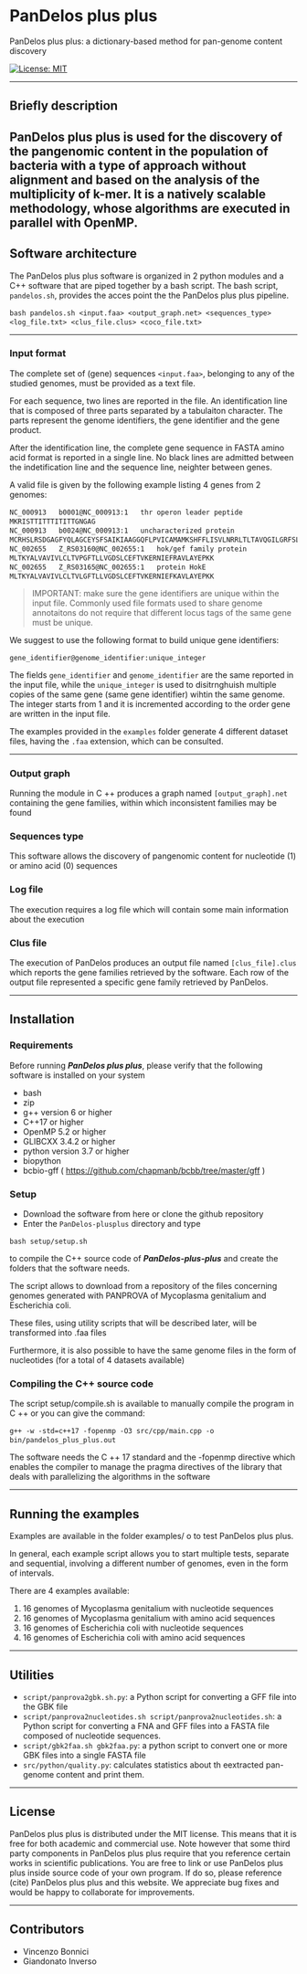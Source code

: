 # PanDelos plus plus
PanDelos plus plus: a dictionary-based method for pan-genome content discovery

[![License: MIT](https://img.shields.io/badge/License-MIT-yellow.svg)](https://opensource.org/licenses/MIT) [](#lang-en)

----

## Briefly description

**PanDelos plus plus** is used for the discovery of the pangenomic content in the population of bacteria with a type of approach without alignment and based on the analysis of the multiplicity of k-mer.
It is a natively scalable methodology, whose algorithms are executed in parallel with OpenMP.
----

## Software architecture
The PanDelos plus plus software is organized in 2 python modules and a C++ software that are piped together by a bash script.
The bash script, `pandelos.sh`, provides the acces point the the PanDelos plus plus pipeline.

```
bash pandelos.sh <input.faa> <output_graph.net> <sequences_type> <log_file.txt> <clus_file.clus> <coco_file.txt>
```

<hr />

### Input format

The complete set of (gene) sequences `<input.faa>`, belonging to any of the studied genomes, must be provided as a text file.


For each sequence, two lines are reported in the file. An identification line that is composed of three parts separated by a tabulaiton character. The parts represent the genome identifiers, the gene identifier and the gene product.

After the identification line, the complete gene sequence in FASTA amino acid format is reported in a single line. No black lines are admitted between the indetification line and the sequence line, neighter between genes.

A valid file is given by the following example listing 4 genes from 2 genomes:
```
NC_000913	b0001@NC_000913:1	thr operon leader peptide
MKRISTTITTTITITTGNGAG
NC_000913	b0024@NC_000913:1	uncharacterized protein
MCRHSLRSDGAGFYQLAGCEYSFSAIKIAAGGQFLPVICAMAMKSHFFLISVLNRRLTLTAVQGILGRFSLF
NC_002655	Z_RS03160@NC_002655:1	hok/gef family protein
MLTKYALVAVIVLCLTVPGFTLLVGDSLCEFTVKERNIEFRAVLAYEPKK
NC_002655	Z_RS03165@NC_002655:1	protein HokE
MLTKYALVAVIVLCLTVLGFTLLVGDSLCEFTVKERNIEFKAVLAYEPKK
```
> IMPORTANT: make sure the gene identifiers are unique within the input file. Commonly used file formats used to share genome annotaitons do not require that different locus tags of the same gene must be unique.

We suggest to use the following format to build unique gene identifiers:
```
gene_identifier@genome_identifier:unique_integer
```
The fields `gene_identifier` and `genome_identifier` are the same reported in the input file, while the `unique_integer` is used to disitrnghuish multiple copies of the same gene (same gene identifier) wihtin the same genome. The integer starts from 1 and it is incremented according to the order gene are written in the input file.


The examples provided in the `examples` folder generate 4 different dataset files, having the `.faa` extension, which can be consulted.

<hr />

### Output graph
Running the module in C ++ produces a graph named `[output_graph].net` containing the gene families, within which inconsistent families may be found

### Sequences type
This software allows the discovery of pangenomic content for nucleotide (1) or amino acid (0) sequences

### Log file
The execution requires a log file which will contain some main information about the execution

### Clus file
The execution of PanDelos produces an output file named `[clus_file].clus` which reports the gene families retrieved by the software.
Each row of the output file represented a specific gene family retrieved by PanDelos.

<hr />

## Installation
### Requirements
Before running ***PanDelos plus plus***, please verify that the following software is installed on your system
* bash
* zip
* g++ version 6 or higher
* C++17 or higher
* OpenMP 5.2 or higher
* GLIBCXX 3.4.2 or higher
* python version 3.7 or higher
* biopython
* bcbio-gff ( https://github.com/chapmanb/bcbb/tree/master/gff )

### Setup
- Download the software from here or clone the github repository
- Enter the `PanDelos-plusplus` directory and type
```
bash setup/setup.sh
```
to compile the C++ source code of ***PanDelos-plus-plus*** and create the folders that the software needs.

The script allows to download from a repository of the files concerning genomes generated with PANPROVA of Mycoplasma genitalium and Escherichia coli.

These files, using utility scripts that will be described later, will be transformed into .faa files

Furthermore, it is also possible to have the same genome files in the form of nucleotides (for a total of 4 datasets available)

### Compiling the C++ source code
The script setup/compile.sh is available to manually compile the program in C ++ or you can give the command:

```
g++ -w -std=c++17 -fopenmp -O3 src/cpp/main.cpp -o bin/pandelos_plus_plus.out

```
The software needs the C ++ 17 standard and the -fopenmp directive which enables the compiler to manage the pragma directives of the library that deals with parallelizing the algorithms in the software

<hr />

## Running the examples
Examples are available in the folder examples/ o to test PanDelos plus plus.

In general, each example script allows you to start multiple tests, separate and sequential, involving a different number of genomes, even in the form of intervals.

There are 4 examples available:
1) 16 genomes of Mycoplasma genitalium with nucleotide sequences
2) 16 genomes of Mycoplasma genitalium with amino acid sequences
3) 16 genomes of Escherichia coli with nucleotide sequences
4) 16 genomes of Escherichia coli with amino acid sequences

----

## Utilities

* `script/panprova2gbk.sh.py`: a Python script for converting a GFF file into the GBK file
* `script/panprova2nucleotides.sh script/panprova2nucleotides.sh`: a Python script for converting a FNA and GFF files into a FASTA file composed of nucleotide sequences.
* `script/gbk2faa.sh gbk2faa.py`: a python script to convert one or more GBK files into a single FASTA file
* `src/python/quality.py`: calculates statistics about th eextracted pan-genome content and print them.

----

## License
PanDelos plus plus is distributed under the MIT license. This means that it is free for both academic and commercial use. Note however that some third party components in PanDelos plus plus require that you reference certain works in scientific publications.
You are free to link or use PanDelos plus plus inside source code of your own program. If do so, please reference (cite) PanDelos plus plus and this website. We appreciate bug fixes and would be happy to collaborate for improvements.

<hr />

## Contributors
- Vincenzo Bonnici
- Giandonato Inverso

<!--
## Detailed description

The following picture gives a detailed description of the PanDelos plus plus workflow.

<p align="center">
<img src="https://github.com/InfOmics/PANPROVA/blob/main/workflow.svg?raw=true" alt="workflow" width="400"/>
 </p>

The workflow is composed of a set of internal tools, Python scripts and C++ executables, plus some external Python scripts that can be used for file format conversions.

Sections with a yellow background are those internal tools that are in charge of the `PANPROVA.sh` script.

<br/>

The internal tools are:
* `create_hgt_pool`: a C++ executable for creating an HGT pool from a set of PEG files. It also takes are input the root genome in roder to discard genes that a re similar to the genetic sequences within the root genome.
* `generate_tree.py`: a Python script for randomly generating a phylogenomic tree of the wanted population.
* `tree2phyloxml.p`: a tool for converting a PANPROVA tree into a PhyloXML file and for generating an image showing it.
* `evolve`: a C++ executable that implements the evolution procedure.
* `get_pan_distrs.py`: a Python script for retrieving pangenomic information from the generated population and for creating the corresponding output.
* `pegs2gxx.py`: a Python script for converting the generated genomes into the GBK and GFF+FASTA formats.

----

### Extraction of HGT pool

The pool of HGT genes to be used during the evolution simulation is extracted from a set of input genomes (in PEG format) and by taking into account genes that are already present in the root genome (still in PEG format) for excluding genes similar to them from the HGT pool.
The following picture illustrates the main steps of the extraction procedure.

<p align="center">
<img src="https://github.com/InfOmics/PANPROVA/blob/main/createhgt.svg?raw=true" alt="create hgt" width="200"/>
 </p>

From the given input genomes, a set of genes that are not similar to the genes present in the root genome is initially extracted. Then a nonredundant pool of genes is created by discarding genes that are similar to other genes in the initial set.
The similarity among nucleotide genetic sequences is computed by taking into account the similarity between their k-mer content [1]. In particular, a Jaccard similarity between k-mer multisets of two genetic sequences is computed. Genes with a similarity greater than 0.3 with root genes are discarded. Successively, we set an arbitrary order of the surviving genes. Then, each gene is compared with genes that come after it in the ordering. If the similarity is greater than 0.5, then the latter gene is marked to be discarded. At the end of the scanning, all the genes that were marked are removed from the HGT pool.

### Evolution procedure

The workflow of the evolution procedure, together with examples (in yellow boxes) of intermediate data, is shown in the following figure.

<p align="center">
<img src="https://github.com/InfOmics/PANPROVA/blob/main/evolve.svg?raw=true" alt="evolve" width="500"/>
 </p>

The workflow refers to the case in which the generation of the random phylogenomic tree is integrated into the process.
<br/>

At each step, a genome from the current population is chosen to be the parent of the next genome to be created. Thus, the parent genome is cloned and an initial version of the child genome is produced (see example 1 of the figure).
<br/>

Then, according to a given probability, each vertically transmitted gene is selected to be altered or not. If yes, its loci are variated according to a given variation percentage. Possible variations are substitution, insertion or deletion.
The tool gives the possibility to specify user-defined substitution probabilities for nucleotides by providing a file containing them. By default, every nucleotide can be substituted by any other nucleotide with equal probability.
Any modification is applied such that it does not produce or modify any star or stop codon of genes that overlap the gene that is currently modified. Overlapping genes may reside on both strands.
Because valid genetic sequences must be provided, substitution regards one nucleotide at a time, while insertion and deletion regard 3 nucleotides at a time, such that the length of the resulting sequence is still a multiple of 3.
<br/>
Ts/Tv ratio and synonym/non-synonym mutation ratio are intended to be the effects of the alterations that are performed on genetic sequences, thus they can not be specified as input parameters. We are aware that more complex models of sequencing alteration are available at the state of the art. However, the main aim of  ***PANPROVA*** is to simulate pangenomic effects, mainly due to the acquisition and deletion of genes. An extension of the software by us or the research community may include more accurate models.
<br/>

Subsequently, variated vertically transmitted genes are selected to be duplicated within the new genome according to a given probability.
<br/>

Duplication, insertion of HGT genes and transposition of genes is made such that a random locus of the genome is chosen. the locus must not be covered by any other gene. Thus, the genetic sequence of the gene, together with start and stop codons, is inserted at the selected locus. See examples 2 and 4 of the figure.
The resultant gene set is modified by a given percentage. If the set is composed of n genes and 2% of the set has to be variated, then (n/100)x2 variation operations are performed. such operation can be a horizontal gene acquisition of a gene removal. If the probability that an operation is an acquisition is p, then the probability that the operation is a removal is 1-p.
<br/>

In the case of gene removal, a gene is randomly chosen to be removed. All the nucleotides that belong to the selected gene are removed from the genome if they do not overlap other genes. See example 3 of the figure.
<br/>

In case of gene acquisition, if the HGT pool is not empty, a genetic sequence is randomly chosen from the pool, inserted in the genome and removed from the pool. See example 4 of the figure. If the HGT pool is empty, a purely random nucleotide sequence is generated and inserted within the genome.
<br/>

Subsequently, the resultant set of genes is randomly picked for transposition according to a given probability.
<br/>

Lastly, the new genome is added to the population and the process is repeated until the desired number of genomes is produced. Every time a new genome is produced, its parenting relationships are recorded. In particular, the information regarding the genome from which it has been cloned is stored. In addition, for each gene in the new genome, the information regarding the parent gene is stored. for vertically transmitted genes, such information reports the identifiers of the gene present in the parent genome. For duplicated genes, such information reports the identification of the paralog gene from which the gene has been duplicated. For horizontally transmitted genes, such information is null. See example 5 of the Figure.

